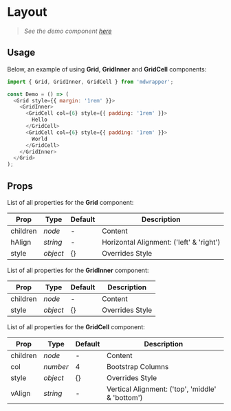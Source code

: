 # Layout

> _See the demo component [here](./Layout.jsx)_

## Usage

Below, an example of using **Grid**, **GridInner** and **GridCell** components:

```js
import { Grid, GridInner, GridCell } from 'mdwrapper';

const Demo = () => (
  <Grid style={{ margin: '1rem' }}>
    <GridInner>
      <GridCell col={6} style={{ padding: '1rem' }}>
        Hello
      </GridCell>
      <GridCell col={6} style={{ padding: '1rem' }}>
        World
      </GridCell>
    </GridInner>
  </Grid>
);
```

## Props

List of all properties for the **Grid** component:

| **Prop** | **Type** | **Default** | **Description** |
|--|--|--|--|
| children | _node_ | - | Content |
| hAlign | _string_ | - | Horizontal Alignment: ('left' & 'right') |
| style | _object_ | {} | Overrides Style |

List of all properties for the **GridInner** component:

| **Prop** | **Type** | **Default** | **Description** |
|--|--|--|--|
| children | _node_ | - | Content |
| style | _object_ | {} | Overrides Style |

List of all properties for the **GridCell** component:

| **Prop** | **Type** | **Default** | **Description** |
|--|--|--|--|
| children | _node_ | - | Content |
| col | _number_ | 4 | Bootstrap Columns |
| style | _object_ | {} | Overrides Style |
| vAlign | _string_ | - | Vertical Alignment: ('top', 'middle' & 'bottom') |

